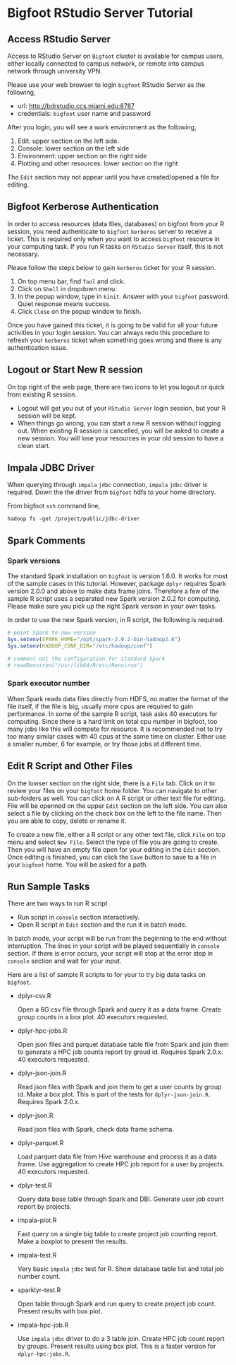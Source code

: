 # Bigfoot RStudio Server Tutorial

## Access RStudio Server

Access to RStudio Server on `Bigfoot` cluster is available for campus users, either locally connected to campus network, or remote into campus network through university VPN.

Please use your web browser to login `bigfoot` RStudio Server as the following,

* url: http://bdrstudio.ccs.miami.edu:8787
* credentials: `bigfoot` user name and password

After you login, you will see a work environment as the following,

1. Edit: upper section on the left side. 
2. Console: lower section on the left side
3. Environment: upper section on the right side
4. Plotting and other resources: lower section on the right

The `Edit` section may not appear until you have created/opened a file for editing.

## Bigfoot Kerberose Authentication

In order to access resources (data files, databases) on bigfoot from your R session, you need authenticate to `bigfoot` `kerberos` server to receive a ticket. This is required only when you want to access `bigfoot` resource in your computing task. If you run R tasks on `RStudio Server` itself, this is not necessary.

Please follow the steps below to gain `kerberos` ticket for your R session.

1. On top menu bar, find `Tool` and click.
2. Click on `Shell` in dropdown menu.
3. In the popup window, type in `kinit`. Answer with your `bigfoot` password. Quiet response means success.
4. Click `Close` on the popup window to finish.

Once you have gained this ticket, it is going to be valid for all your future activities in your login session. You can always redo this procedure to refresh your `kerberos` ticket when something goes wrong and there is any authentication issue.

## Logout or Start New R session

On top right of the web page, there are two icons to let you logout or quick from existing R session.

* Logout will get you out of your `RStudio Server` login session, but your R session will be kept.
* When things go wrong, you can start a new R session without logging out. When existing R session is cancelled, you will be asked to create a new session. You will lose your resources in your old session to have a clean start.

## Impala JDBC Driver

When querying through `impala` `jdbc` connection, `impala` `jdbc` driver is required. Down the the driver from `bigfoot` hdfs to your home directory. 

From bigfoot `ssh` command line, 

```
hadoop fs -get /project/public/jdbc-driver
```

## Spark Comments

### Spark versions

The standard Spark installation on `bigfoot` is version 1.6.0. It works for most of the sample cases in this tutorial. However, package `dplyr` requires Spark version 2.0.0 and above to make data frame joins. Therefore a few of the sample R script uses a separated new Spark version 2.0.2 for computing. Please make sure you pick up the right Spark version in your own tasks.

In order to use the new Spark version, in R script, the following is required.

```R
# point Spark to new version
Sys.setenv(SPARK_HOME="/opt/spark-2.0.2-bin-hadoop2.6")
Sys.setenv(HADOOP_CONF_DIR="/etc/hadoop/conf")

# comment out the configuration for standard Spark
# readRenviron("/usr/lib64/R/etc/Renviron")
```

### Spark executor number

When Spark reads data files directly from HDFS, no matter the format of the file itself, if the file is big, usually more cpus are required to gain performance. In some of the sample R script, task asks 40 executors for computing. Since there is a hard limit on total cpu number in bigfoot, too many jobs like this will compete for resource. It is recommended not to try too many similar cases with 40 cpus at the same time on cluster. Either use a smaller number, 6 for example, or try those jobs at different time.  

## Edit R Script and Other Files

On the lowser section on the right side, there is a `File` tab. Click on it to review your files on your `bigfoot` home folder. You can navigate to other sub-folders as well. You can click on A R script or other text file for editing. File will be openned on the upper `Edit` section on the left side. You can also select a file by clicking on the check box on the left to the file name. Then you are able to copy, delete or rename it.

To create a new file, either a R script or any other text file, click `File` on top menu and select `New File`. Select the type of file you are going to create. Then you will have an empty file open for your editing in the `Edit` section. Once editing is finished, you can click the `Save` button to save to a file in your `bigfoot` home. You will be asked for a path.

## Run Sample Tasks

There are two ways to run R script

* Run script in `console` section interactively.
* Open R script in `Edit` section and the run it in batch mode.

In batch mode, your script will be run from the beginning to the end without interruption. The lines in your script will be played sequentially in `console` section. If there is error occurs, your script will stop at the error step in `console` section and wait for your input.

Here are a list of sample R scripts to for your to try big data tasks on `bigfoot`.

* dplyr-csv.R
    
    Open a 6G csv file through Spark and query it as a data frame. Create group counts in a box plot. 40 executors requested.
    
* dplyr-hpc-jobs.R

    Open json files and parquet database table file from Spark and join them to generate a HPC job counts report by groud id. Requires Spark 2.0.x. 40 executors requested.

* dplyr-json-join.R

    Read json files with Spark and join them to get a user counts by group id. Make a box plot. This is part of the tests for `dplyr-json-join.R`. Requires Spark 2.0.x.
    
* dplyr-json.R

    Read json files with Spark, check data frame schema.

* dplyr-parquet.R

    Load parquet data file from Hive warehouse and process it as a data frame. Use aggregation to create HPC job report for a user by projects. 40 executors requested.
    
* dplyr-test.R

    Query data base table through Spark and DBI. Generate user job count report by projects.
    
* impala-plot.R

    Fast query on a single big table to create project job counting report. Make a boxplot to present the results.

* impala-test.R

   Very basic `impala` `jdbc` test for R. Show database table list and total job number count.
   
* sparklyr-test.R

    Open table through Spark and run query to create project job count. Present results with box plot.
    
* impala-hpc-job.R

    Use `impala` `jdbc` driver to do a 3 table join. Create HPC job count report by groups. Present results using box plot. This is a faster version for `dplyr-hpc-jobs.R`.

